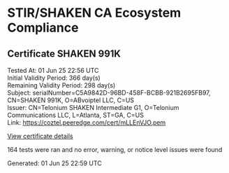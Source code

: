 # STIR/SHAKEN CA Ecosystem Compliance

## Certificate SHAKEN 991K

Tested At: 01 Jun 25 22:56 UTC\
Initial Validity Period: 366 day(s)\
Remaining Validity Period: 298 day(s)\
Subject: serialNumber=C5A9842D-96BD-458F-BCBB-921B2695FB97, CN=SHAKEN 991K, O=ABvoiptel LLC, C=US\
Issuer: CN=Telonium SHAKEN Intermediate G1, O=Telonium Communications LLC, L=Atlanta, ST=GA, C=US\
Link: https://coztel.peeredge.com/cert/mLLEnVJO.pem

[View certificate details](https://x509.io/?cert=MIIDIjCCAsigAwIBAgIQbA2rHngTQ9uv%2FV6oggdONzAKBggqhkjOPQQDAjB8MQswCQYDVQQGEwJVUzELMAkGA1UECAwCR0ExEDAOBgNVBAcMB0F0bGFudGExJDAiBgNVBAoMG1RlbG9uaXVtIENvbW11bmljYXRpb25zIExMQzEoMCYGA1UEAwwfVGVsb25pdW0gU0hBS0VOIEludGVybWVkaWF0ZSBHMTAeFw0yNTAzMjYxMzQ0MThaFw0yNjAzMjYxMzQ1MThaMGoxCzAJBgNVBAYTAlVTMRYwFAYDVQQKEw1BQnZvaXB0ZWwgTExDMRQwEgYDVQQDEwtTSEFLRU4gOTkxSzEtMCsGA1UEBRMkQzVBOTg0MkQtOTZCRC00NThGLUJDQkItOTIxQjI2OTVGQjk3MFkwEwYHKoZIzj0CAQYIKoZIzj0DAQcDQgAEj4mL6P8EdL0bifiqi%2BliaZCIIaG7O07Kj%2B66v3nlFUe9QpLnw%2BC7%2FoptYPqPCaCyYtJs6yZWr7HnpOg1%2BPbSjKOCATwwggE4MA4GA1UdDwEB%2FwQEAwIHgDAMBgNVHRMBAf8EAjAAMB0GA1UdDgQWBBQlY7%2BhxpKtgM6KJkJWB8KNya8mGDAfBgNVHSMEGDAWgBSqJLv%2FFHVAeS2Hb%2BgNQXfKu82IsDAXBgNVHSAEEDAOMAwGCmCGSAGG%2FwkBAQQwgaYGA1UdHwSBnjCBmzCBmKA6oDiGNmh0dHBzOi8vYXV0aGVudGljYXRlLWFwaS5pY29uZWN0aXYuY29tL2Rvd25sb2FkL3YxL2NybKJapFgwVjEUMBIGA1UEBxMLQnJpZGdld2F0ZXIxCzAJBgNVBAgTAk5KMRMwEQYDVQQDEwpTVEktUEEgQ1JMMQswCQYDVQQGEwJVUzEPMA0GA1UEChMGU1RJLVBBMBYGCCsGAQUFBwEaBAowCKAGFgQ5OTFLMAoGCCqGSM49BAMCA0gAMEUCIFMJMKl92FOsolxG8L6DXng%2FGoTsSVFPUOC1BeHxCVFsAiEAn35brB13IYcwcx3Y8dIudWT6%2FswgaGdtegAahwglsTQ%3D)

164 tests were ran and no error, warning, or notice level issues were found


Generated: 01 Jun 25 22:59 UTC